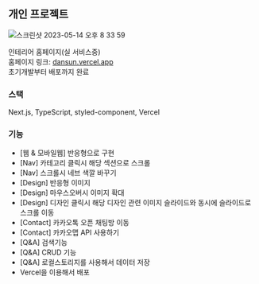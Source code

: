 ## 개인 프로젝트

![스크린샷 2023-05-14 오후 8 33 59](https://github.com/suminllll/Dansun_nextjs/assets/79704928/02a7430b-1d65-499f-83fa-d937a1c08342)


인테리어 홈페이지(실 서비스중)<br/>
홈페이지 링크: [dansun.vercel.app](https://dansun.vercel.app/)<br/>
초기개발부터 배포까지 완료

### 스택
Next.js, TypeScript, styled-component, Vercel

### 기능
- [웹 & 모바일웹] 반응형으로 구현
- [Nav] 카테고리 클릭시 해당 섹션으로 스크롤
- [Nav] 스크롤시 네브 색깔 바꾸기
- [Design] 반응형 이미지 
- [Design] 마우스오버시 이미지 확대 
- [Design] 디자인 클릭시 해당 디자인 관련 이미지 슬라이드와 동시에 슬라이드로 스크롤 이동
- [Contact] 카카오톡 오픈 채팅방 이동
- [Contact] 카카오맵 API 사용하기
- [Q&A] 검색기능
- [Q&A] CRUD 기능
- [Q&A] 로컬스토리지를 사용해서 데이터 저장
- Vercel을 이용해서 배포
